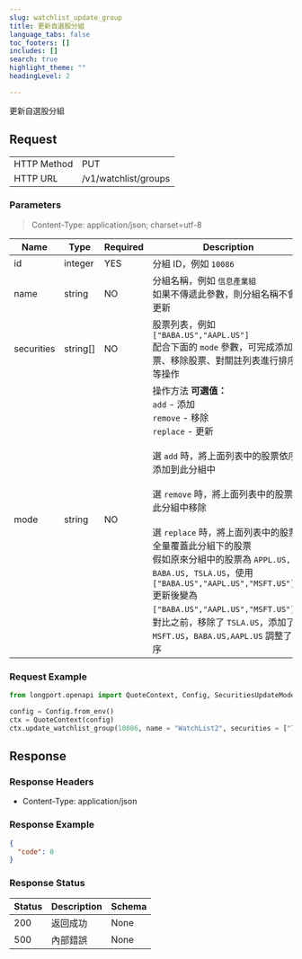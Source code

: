 ```yaml
---
slug: watchlist_update_group
title: 更新自選股分組 
language_tabs: false
toc_footers: []
includes: []
search: true
highlight_theme: ""
headingLevel: 2

---
```


更新自選股分組

<SDKLinks module="quote" klass="QuoteContext" method="update_watchlist_group" />

## 

## Request

<table className="http-basic">
<tbody>
<tr><td className="http-basic-key">HTTP Method</td><td>PUT</td></tr>
<tr><td className="http-basic-key">HTTP URL</td><td>/v1/watchlist/groups 
</td></tr>
</tbody>
</table>

### Parameters

> Content-Type: application/json; charset=utf-8

| Name | Type | Required | Description |
|---|---|---|---|
| id | integer | YES | 分組 ID，例如 `10086` |
| name | string | NO | 分組名稱，例如 `信息產業組`<br /> 如果不傳遞此參數，則分組名稱不會更新 |
| securities | string[] | NO | 股票列表，例如 `["BABA.US","AAPL.US"]`<br /> 配合下面的 `mode` 參數，可完成添加股票、移除股票、對關註列表進行排序等操作 |
| mode | string | NO | 操作方法 **可選值：**<br /> `add` - 添加<br /> `remove` - 移除<br /> `replace` - 更新<br /><br /> 選 `add` 時，將上面列表中的股票依序添加到此分組中<br /><br /> 選 `remove` 時，將上面列表中的股票從此分組中移除<br /><br /> 選 `replace` 時，將上面列表中的股票全量覆蓋此分組下的股票<br /> 假如原來分組中的股票為 `APPL.US, BABA.US, TSLA.US`，使用 `["BABA.US","AAPL.US","MSFT.US"]` 更新後變為 `["BABA.US","AAPL.US","MSFT.US"]`，對比之前，移除了 `TSLA.US`，添加了 `MSFT.US`，`BABA.US,AAPL.US` 調整了順序 |

### Request Example

```python
from longport.openapi import QuoteContext, Config, SecuritiesUpdateMode

config = Config.from_env()
ctx = QuoteContext(config)
ctx.update_watchlist_group(10086, name = "WatchList2", securities = ["700.HK", "AAPL.US"], SecuritiesUpdateMode.Replace)
```

## Response

### Response Headers

- Content-Type: application/json

### Response Example

```json
{
  "code": 0
}
```

### Response Status

| Status | Description | Schema |
|---|---|---|
| 200 | 返回成功 | None |
| 500 | 內部錯誤 | None |

<aside className="success">
</aside>

